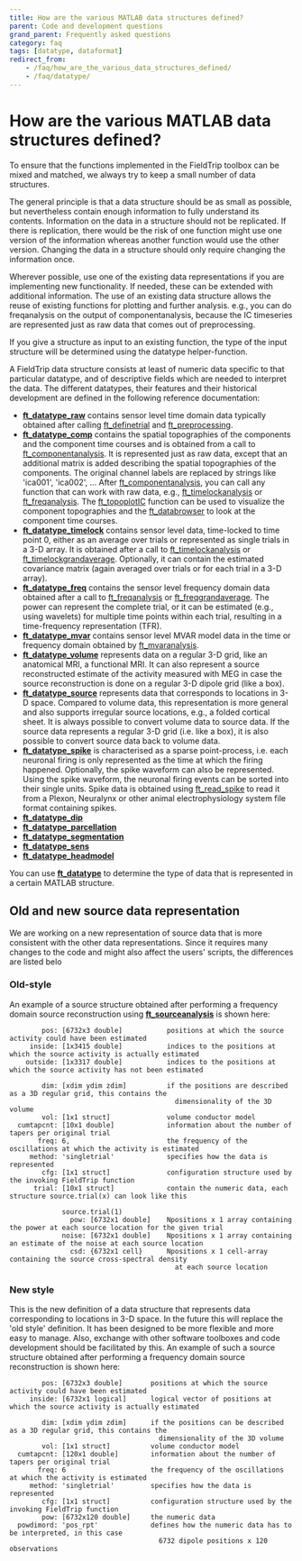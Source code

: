 ```yaml
---
title: How are the various MATLAB data structures defined?
parent: Code and development questions
grand_parent: Frequently asked questions
category: faq
tags: [datatype, dataformat]
redirect_from:
    - /faq/how_are_the_various_data_structures_defined/
    - /faq/datatype/
---
```


# How are the various MATLAB data structures defined?

To ensure that the functions implemented in the FieldTrip toolbox can be mixed and matched, we always try to keep a small number of data structures.

The general principle is that a data structure should be as small as possible, but nevertheless contain enough information to fully understand its contents. Information on the data in a structure should not be replicated. If there is replication, there would be the risk of one function might use one version of the information whereas another function would use the other version. Changing the data in a structure should only require changing the information once.

Wherever possible, use one of the existing data representations if you are implementing new functionality. If needed, these can be extended with additional information. The use of an existing data structure allows the reuse of existing functions for plotting and further analysis. e.g., you can do freqanalysis on the output of componentanalysis, because the IC timeseries are represented just as raw data that comes out of preprocessing.

If you give a structure as input to an existing function, the type of the input structure will be determined using the datatype helper-function.

A FieldTrip data structure consists at least of numeric data specific to that particular datatype, and of descriptive fields which are needed to interpret the data. The different datatypes, their features and their historical development are defined in the following reference documentation:

- **[ft_datatype_raw](/reference/utilities/ft_datatype_raw)** contains sensor level time domain data typically obtained after calling [ft_definetrial](/reference/ft_definetrial) and [ft_preprocessing](/reference/ft_preprocessing).
- **[ft_datatype_comp](/reference/utilities/ft_datatype_comp)** contains the spatial topographies of the components and the component time courses and is obtained from a call to [ft_componentanalysis](/reference/ft_componentanalysis). It is represented just as raw data, except that an additional matrix is added describing the spatial topographies of the components. The original channel labels are replaced by strings like 'ica001', 'ica002', ... After [ft_componentanalysis](/reference/ft_componentanalysis), you can call any function that can work with raw data, e.g., [ft_timelockanalysis](/reference/ft_timelockanalysis) or [ft_freqanalysis](/reference/ft_freqanalysis). The [ft_topoplotIC](/reference/ft_topoplotIC) function can be used to visualize the component topographies and the [ft_databrowser](/reference/ft_databrowser) to look at the component time courses.
- **[ft_datatype_timelock](/reference/utilities/ft_datatype_timelock)** contains sensor level data, time-locked to time point 0, either as an average over trials or represented as single trials in a 3-D array. It is obtained after a call to [ft_timelockanalysis](/reference/ft_timelockanalysis) or [ft_timelockgrandaverage](/reference/ft_timelockgrandaverage). Optionally, it can contain the estimated covariance matrix (again averaged over trials or for each trial in a 3-D array).
- **[ft_datatype_freq](/reference/utilities/ft_datatype_freq)** contains the sensor level frequency domain data obtained after a call to [ft_freqanalysis](/reference/ft_freqanalysis) or [ft_freqgrandaverage](/reference/ft_freqgrandaverage). The power can represent the complete trial, or it can be estimated (e.g., using wavelets) for multiple time points within each trial, resulting in a time-frequency representation (TFR).
- **[ft_datatype_mvar](/reference/utilities/ft_datatype_mvar)** contains sensor level MVAR model data in the time or frequency domain obtained by [ft_mvaranalysis](/reference/ft_mvaranalysis).
- **[ft_datatype_volume](/reference/utilities/ft_datatype_volume)** represents data on a regular 3-D grid, like an anatomical MRI, a functional MRI. It can also represent a source reconstructed estimate of the activity measured with MEG in case the source reconstruction is done on a regular 3-D dipole grid (like a box).
- **[ft_datatype_source](/reference/utilities/ft_datatype_source)** represents data that corresponds to locations in 3-D space. Compared to volume data, this representation is more general and also supports irregular source locations, e.g., a folded cortical sheet. It is always possible to convert volume data to source data. If the source data represents a regular 3-D grid (i.e. like a box), it is also possible to convert source data back to volume data.
- **[ft_datatype_spike](/reference/utilities/ft_datatype_spike)** is characterised as a sparse point-process, i.e. each neuronal firing is only represented as the time at which the firing happened. Optionally, the spike waveform can also be represented. Using the spike waveform, the neuronal firing events can be sorted into their single units. Spike data is obtained using [ft_read_spike](/reference/fileio/ft_read_spike) to read it from a Plexon, Neuralynx or other animal electrophysiology system file format containing spikes.
- **[ft_datatype_dip](/reference/utilities/ft_datatype_dip)**
- **[ft_datatype_parcellation](/reference/utilities/ft_datatype_parcellation)**
- **[ft_datatype_segmentation](/reference/utilities/ft_datatype_segmentation)**
- **[ft_datatype_sens](/reference/utilities/ft_datatype_sens)**
- **[ft_datatype_headmodel](/reference/utilities/ft_datatype_headmodel)**

You can use **[ft_datatype](/reference/utilities/ft_datatype)** to determine the type of data that is represented in a certain MATLAB structure.

## Old and new source data representation

We are working on a new representation of source data that is more consistent with the other data representations. Since it requires many changes to the code and might also affect the users' scripts, the differences are listed belo

### Old-style

An example of a source structure obtained after performing a frequency domain source reconstruction using **[ft_sourceanalysis](/reference/ft_sourceanalysis)** is shown here:

            pos: [6732x3 double]           positions at which the source activity could have been estimated
         inside: [1x3415 double]           indices to the positions at which the source activity is actually estimated
        outside: [1x3317 double]           indices to the positions at which the source activity has not been estimated

            dim: [xdim ydim zdim]          if the positions are described as a 3D regular grid, this contains the
                                             dimensionality of the 3D volume
            vol: [1x1 struct]              volume conductor model
      cumtapcnt: [10x1 double]             information about the number of tapers per original trial
           freq: 6,                        the frequency of the oscillations at which the activity is estimated
         method: 'singletrial'             specifies how the data is represented
            cfg: [1x1 struct]              configuration structure used by the invoking FieldTrip function
          trial: [10x1 struct]             contain the numeric data, each structure source.trial(x) can look like this

                 source.trial(1)
                   pow: [6732x1 double]    Npositions x 1 array containing the power at each source location for the given trial
                 noise: [6732x1 double]    Npositions x 1 array containing an estimate of the noise at each source location
                   csd: {6732x1 cell}      Npositions x 1 cell-array containing the source cross-spectral density
                                             at each source location

### New style

This is the new definition of a data structure that represents data corresponding to locations in 3-D space. In the future this will replace the 'old style' definition. It has been designed to be more flexible and more easy to manage. Also, exchange with other software toolboxes and code development should be facilitated by this. An example of such a source structure obtained after performing a frequency domain source reconstruction is shown here:

            pos: [6732x3 double]       positions at which the source activity could have been estimated
         inside: [6732x1 logical]      logical vector of positions at which the source activity is actually estimated

            dim: [xdim ydim zdim]      if the positions can be described as a 3D regular grid, this contains the
                                         dimensionality of the 3D volume
            vol: [1x1 struct]          volume conductor model
      cumtapcnt: [120x1 double]        information about the number of tapers per original trial
           freq: 6                     the frequency of the oscillations at which the activity is estimated
         method: 'singletrial'         specifies how the data is represented
            cfg: [1x1 struct]          configuration structure used by the invoking FieldTrip function
            pow: [6732x120 double]     the numeric data
      powdimord: 'pos_rpt'             defines how the numeric data has to be interpreted, in this case
                                         6732 dipole positions x 120 observations
